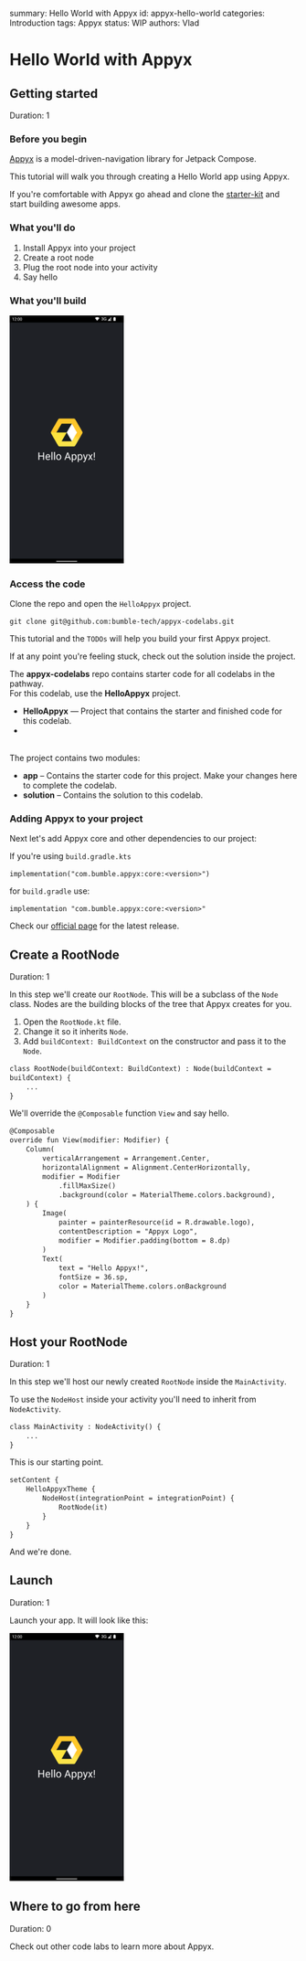 summary: Hello World with Appyx
id: appyx-hello-world
categories: Introduction
tags: Appyx
status: WIP
authors: Vlad

# Hello World with Appyx

<!-- ------------------------ -->
## Getting started
Duration: 1

### Before you begin

[Appyx](https://bumble-tech.github.io/appyx/) is a model-driven-navigation library for Jetpack Compose.

This tutorial will walk you through creating a Hello World app using Appyx.

If you're comfortable with Appyx go ahead and clone the [starter-kit](https://github.com/bumble-tech/appyx-starter-kit) and start building awesome apps.

### What you'll do

1. Install Appyx into your project
2. Create a root node
3. Plug the root node into your activity
4. Say hello

### What you'll build

<img src="assets/hello_appyx_1.png" alt="demo" width="200"/>

### Access the code

Clone the repo and open the `HelloAppyx` project.

```
git clone git@github.com:bumble-tech/appyx-codelabs.git

```

This tutorial and the `TODOs` will help you build your first Appyx project.

If at any point you're feeling stuck, check out the solution inside the project.

<aside>The <strong>appyx-codelabs</strong> repo contains starter code for all codelabs in the pathway.<br/>
For this codelab, use the <strong>HelloAppyx</strong> project.
<ul>
<li><strong>HelloAppyx</strong> — Project that contains the starter and finished code for this codelab.<li>
</ul>
<br/>
The project contains two modules:<br/>
<ul>
<li><strong>app</strong> – Contains the starter code for this project. Make your changes here to complete the codelab.</li>
<li><strong>solution</strong> – Contains the solution to this codelab.</li>
</ul>
</aside>

### Adding Appyx to your project

Next let's add Appyx core and other dependencies to our project:

If you're using `build.gradle.kts`
```
implementation("com.bumble.appyx:core:<version>")

```

for `build.gradle` use:
```
implementation "com.bumble.appyx:core:<version>"

```

Check our [official page](https://bumble-tech.github.io/appyx/) for the latest release.

<!-- ------------------------ -->
## Create a RootNode
Duration: 1

In this step we'll create our `RootNode`. This will be a subclass of the `Node` class.
Nodes are the building blocks of the tree that Appyx creates for you.

1. Open the `RootNode.kt` file. 
2. Change it so it inherits `Node`.
3. Add `buildContext: BuildContext` on the constructor and pass it to the `Node`.

```
class RootNode(buildContext: BuildContext) : Node(buildContext = buildContext) {
    ...
}

```

We'll override the `@Composable` function `View` and say hello.

```
@Composable
override fun View(modifier: Modifier) {
    Column(
        verticalArrangement = Arrangement.Center,
        horizontalAlignment = Alignment.CenterHorizontally,
        modifier = Modifier
            .fillMaxSize()
            .background(color = MaterialTheme.colors.background),
    ) {
        Image(
            painter = painterResource(id = R.drawable.logo),
            contentDescription = "Appyx Logo",
            modifier = Modifier.padding(bottom = 8.dp)
        )
        Text(
            text = "Hello Appyx!",
            fontSize = 36.sp,
            color = MaterialTheme.colors.onBackground
        )
    }
}

```

<!-- ------------------------ -->
## Host your RootNode
Duration: 1

In this step we'll host our newly created `RootNode` inside the `MainActivity`.

To use the `NodeHost` inside your activity you'll need to inherit from `NodeActivity`.

```
class MainActivity : NodeActivity() {
    ...
}
```

This is our starting point.

```
setContent {
    HelloAppyxTheme {
        NodeHost(integrationPoint = integrationPoint) {
            RootNode(it)
        }
    }
}
```

And we're done.

<!-- ------------------------ -->
## Launch
Duration: 1

Launch your app. It will look like this:

<img src="assets/hello_appyx_1.png" alt="demo" width="200"/>

<!-- ------------------------ -->
## Where to go from here
Duration: 0

Check out other code labs to learn more about Appyx.

<style>
table {
  border-collapse: collapse;
  width: 100%;
  border: 1px solid #ddd;
}

</style>